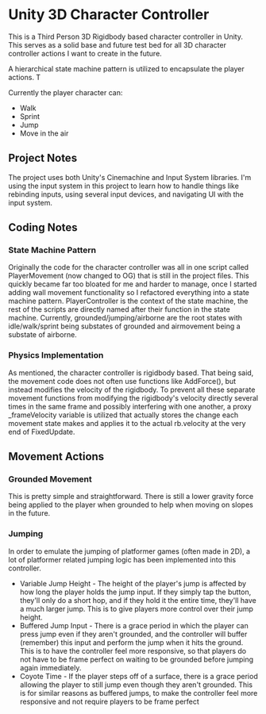 # Unity 3D Character Controller
 
This is a Third Person 3D Rigidbody based character controller in Unity. This serves as a solid base and future test bed for all 3D character controller actions I want to create in the future.

A hierarchical state machine pattern is utilized to encapsulate the player actions. T

Currently the player character can:

- Walk
- Sprint
- Jump
- Move in the air

## Project Notes

The project uses both Unity's Cinemachine and Input System libraries. I'm using the input system in this project to learn how to handle things like rebinding inputs, using several input devices, and navigating UI with the input system.

## Coding Notes

### State Machine Pattern

Originally the code for the character controller was all in one script called PlayerMovement (now changed to OG) that is still in the project files. This quickly became far too bloated for me and harder to manage, once I started adding wall movement functionality so I refactored everything into a state machine pattern. PlayerController is the context of the state machine, the rest of the scripts are directly named after their function in the state machine. Currently, grounded/jumping/airborne are the root states with idle/walk/sprint being substates of grounded and airmovement being a substate of airborne.

### Physics Implementation

As mentioned, the character controller is rigidbody based. That being said, the movement code does not often use functions like AddForce(), but instead modifies the velocity of the rigidbody. To prevent all these separate movement functions from modifying the rigidbody's velocity directly several times in the same frame and possibly interfering with one another, a proxy _frameVelocity variable is utilized that actually stores the change each movement state makes and applies it to the actual rb.velocity at the very end of FixedUpdate.

## Movement Actions

### Grounded Movement

This is pretty simple and straightforward. There is still a lower gravity force being applied to the player when grounded to help when moving on slopes in the future.

### Jumping

In order to emulate the jumping of platformer games (often made in 2D), a lot of platformer related jumping logic has been implemented into this controller.

- Variable Jump Height - The height of the player's jump is affected by how long the player holds the jump input. If they simply tap the button, they'll only do a short hop, and if they hold it the entire time, they'll have a much larger jump. This is to give players more control over their jump height.
- Buffered Jump Input - There is a grace period in which the player can press jump even if they aren't grounded, and the controller will buffer (remember) this input and perform the jump when it hits the ground. This is to have the controller feel more responsive, so that players do not have to be frame perfect on waiting to be grounded before jumping again immediately.
- Coyote Time - If the player steps off of a surface, there is a grace period allowing the player to still jump even though they aren't grounded. This is for similar reasons as buffered jumps, to make the controller feel more responsive and not require players to be frame perfect
